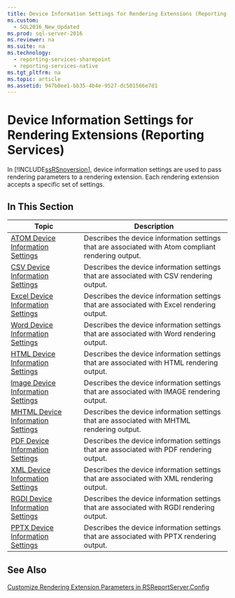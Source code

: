 ```yaml
---
title: Device Information Settings for Rendering Extensions (Reporting Services)
ms.custom: 
  - SQL2016_New_Updated
ms.prod: sql-server-2016
ms.reviewer: na
ms.suite: na
ms.technology: 
  - reporting-services-sharepoint
  - reporting-services-native
ms.tgt_pltfrm: na
ms.topic: article
ms.assetid: 947b0ee1-bb35-4b4e-9527-dc501566e7d1
---
```

# Device Information Settings for Rendering Extensions (Reporting Services)
  In [!INCLUDE[ssRSnoversion](../../Topics/TopicNameContainA/includes/ssRSnoversion_md.md)], device information settings are used to pass rendering parameters to a rendering extension. Each rendering extension accepts a specific set of settings.  
  
## In This Section  
  
|Topic|Description|  
|-----------|-----------------|  
|[ATOM Device Information Settings](../../Topics/TopicNameNotContainA/ATOM-Device-Information-Settings.md)|Describes the device information settings that are associated with Atom compliant rendering output.|  
|[CSV Device Information Settings](../../Topics/TopicNameNotContainA/CSV-Device-Information-Settings.md)|Describes the device information settings that are associated with CSV rendering output.|  
|[Excel Device Information Settings](../../Topics/TopicNameNotContainA/Excel-Device-Information-Settings.md)|Describes the device information settings that are associated with Excel rendering output.|  
|[Word Device Information Settings](../../Topics/TopicNameNotContainA/Word-Device-Information-Settings.md)|Describes the device information settings that are associated with Word rendering output.|  
|[HTML Device Information Settings](../../Topics/TopicNameNotContainA/HTML-Device-Information-Settings.md)|Describes the device information settings that are associated with HTML rendering output.|  
|[Image Device Information Settings](../../Topics/TopicNameNotContainA/Image-Device-Information-Settings.md)|Describes the device information settings that are associated with IMAGE rendering output.|  
|[MHTML Device Information Settings](../../Topics/TopicNameNotContainA/MHTML-Device-Information-Settings.md)|Describes the device information settings that are associated with MHTML rendering output.|  
|[PDF Device Information Settings](../../Topics/TopicNameNotContainA/PDF-Device-Information-Settings.md)|Describes the device information settings that are associated with PDF rendering output.|  
|[XML Device Information Settings](../../Topics/TopicNameNotContainA/XML-Device-Information-Settings.md)|Describes the device information settings that are associated with XML rendering output.|  
|[RGDI Device Information Settings](../../Topics/TopicNameNotContainA/RGDI-Device-Information-Settings.md)|Describes the device information settings that are associated with RGDI rendering output.|  
|[PPTX Device Information Settings](../../Topics/TopicNameNotContainA/PPTX-Device-Information-Settings.md)|Describes the device information settings that are associated with PPTX rendering output.|  
  
## See Also  
 [Customize Rendering Extension Parameters in RSReportServer.Config](../../Topics/TopicNameNotContainA/Customize-Rendering-Extension-Parameters-in-RSReportServer.Config.md)  
  
  